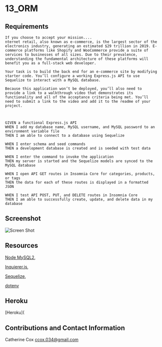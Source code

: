 # 13_ORM

## Requirements

<!-- ----------------------- -->

```
If you choose to accept your mission....
nternet retail, also known as e-commerce, is the largest sector of the electronics industry, generating an estimated $29 trillion in 2019. E-commerce platforms like Shopify and WooCommerce provide a suite of services to businesses of all sizes. Due to their prevalence, understanding the fundamental architecture of these platforms will benefit you as a full-stack web developer.

Your task is to build the back end for an e-commerce site by modifying starter code. You’ll configure a working Express.js API to use Sequelize to interact with a MySQL database.

Because this application won’t be deployed, you’ll also need to provide a link to a walkthrough video that demonstrates its functionality and all of the acceptance criteria being met. You’ll need to submit a link to the video and add it to the readme of your project.



GIVEN a functional Express.js API
WHEN I add my database name, MySQL username, and MySQL password to an environment variable file
THEN I am able to connect to a database using Sequelize

WHEN I enter schema and seed commands
THEN a development database is created and is seeded with test data

WHEN I enter the command to invoke the application
THEN my server is started and the Sequelize models are synced to the MySQL database

WHEN I open API GET routes in Insomnia Core for categories, products, or tags
THEN the data for each of these routes is displayed in a formatted JSON

WHEN I test API POST, PUT, and DELETE routes in Insomnia Core
THEN I am able to successfully create, update, and delete data in my database
```

## Screenshot

<!-- ----------------------- -->

![Screen Shot]()

## Resources

<!-- ----------------------- -->

[Node MySQL2](https://www.npmjs.com/package/mysql2),

[Inquierer.js](https://www.npmjs.com/package/inquirer),

[Sequelize](https://www.npmjs.com/package/sequelize),

[dotenv](https://www.npmjs.com/package/dotenv)

## Heroku

<!-- ----------------------- -->

[Heroku](

## Contributions and Contact Information

<!-- ----------------------- -->

Catherine Cox
ccox.034@gmail.com
